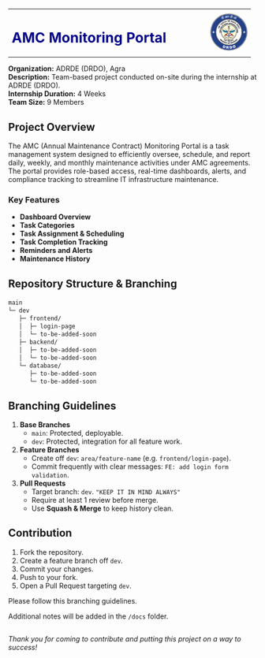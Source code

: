 <table style="width: 100%;">
  <tr>
    <td>
      <h1 style="color: #00008B;">AMC Monitoring Portal</h1>
    </td>
    <td align="right" style="width: 150px;">
      <img src="docs/drdo-logo.PNG" alt="DRDO Logo" height="75" style="border-radius: 50%;">
    </td>
  </tr>
</table>


**Organization:** ADRDE (DRDO), Agra </br>
**Description:** Team-based project conducted on-site during the internship at ADRDE (DRDO).
</br>
**Internship Duration:** 4 Weeks </br>
**Team Size:** 9 Members </br>


## Project Overview
The AMC (Annual Maintenance Contract) Monitoring Portal is a task management system designed to efficiently oversee, schedule, and report daily, weekly, and monthly maintenance activities under AMC agreements. The portal provides role-based access, real-time dashboards, alerts, and compliance tracking to streamline IT infrastructure maintenance.

### Key Features
- **Dashboard Overview**
- **Task Categories**
- **Task Assignment & Scheduling**
- **Task Completion Tracking**
- **Reminders and Alerts**
- **Maintenance History**


## Repository Structure & Branching
```
main                 
└─ dev               
   ├─ frontend/
   │  ├─ login-page
   │  └─ to-be-added-soon
   ├─ backend/
   │  ├─ to-be-added-soon
   │  └─ to-be-added-soon
   └─ database/
      ├─ to-be-added-soon
      └─ to-be-added-soon
```

## Branching Guidelines

1. **Base Branches**
   - `main`: Protected, deployable.
   - `dev`: Protected, integration for all feature work.
2. **Feature Branches**
   - Create off `dev`: `area/feature-name` (e.g. `frontend/login-page`).
   - Commit frequently with clear messages: `FE: add login form validation`.
3. **Pull Requests**
   - Target branch: `dev`. `"KEEP IT IN MIND ALWAYS"`
   - Require at least 1 review before merge.
   - Use **Squash & Merge** to keep history clean.


## Contribution
1. Fork the repository.
2. Create a feature branch off `dev`.
3. Commit your changes.
4. Push to your fork.
5. Open a Pull Request targeting `dev`.

Please follow this branching guidelines.

Additional notes will be added in the `/docs` folder.

## 


_Thank you for coming to contribute and putting this project on a way to success!_
